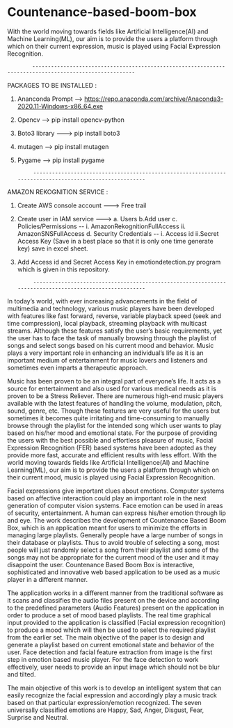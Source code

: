 # Countenance-based-boom-box
  With the world moving towards fields like Artificial Intelligence(AI) and Machine Learning(ML), our aim is to provide the users a platform through which on their current expression, music is played using Facial Expression Recognition.   

            -------------------------------------------------------------------------------------------------------

PACKAGES TO BE INSTALLED :

1. Ananconda Prompt --> https://repo.anaconda.com/archive/Anaconda3-2020.11-Windows-x86_64.exe
2. Opencv --> pip install opencv-python
3. Boto3 library ---> pip install boto3
4. mutagen --> pip install mutagen
5. Pygame --> pip install pygame

            -------------------------------------------------------------------------------------------------------
AMAZON REKOGNITION SERVICE :
            
1. Create AWS console account ---> Free trail 
2. Create user in IAM service ---> a. Users b.Add user c. Policies/Permissions -- i. AmazonRekognitionFullAccess ii. AmazonSNSFullAccess d. Security Credentials -- i. Access id ii.Secret Access Key (Save in a best place so that it is only one time generate key) save in excel sheet. 
3. Add Access id and Secret Access Key in emotiondetection.py program which is given in this repository.

            -------------------------------------------------------------------------------------------------------
        

  In today’s world, with ever increasing advancements in the field of multimedia and technology, various music players have been developed with features like fast forward, reverse, variable playback speed (seek and time compression), local playback, streaming playback with multicast streams. Although these features satisfy the  user’s basic requirements, yet the user has to face the task of manually browsing through the playlist of songs and select songs based on his current mood and behavior. Music plays a very important role in enhancing an individual’s life as it is an important medium of entertainment for music lovers and listeners and sometimes even imparts a therapeutic approach. 
 
  Music has been proven to be an integral part of everyone’s life. It acts as a source for entertainment and also used for various medical needs as it is proven to be a Stress Reliever. There are numerous high-end music players available with the latest features of handling the volume, modulation, pitch, sound, genre, etc. Though these features are very useful for the users but sometimes it becomes quite irritating and time-consuming to manually browse through the playlist for the intended song which user wants to play based on his/her mood and emotional state. For the purpose of providing the users with the best possible and effortless pleasure of music, Facial Expression Recognition (FER) based systems have been adopted as they provide more fast, accurate and efficient results with less effort. With the world moving towards fields like Artificial Intelligence(AI) and Machine Learning(ML), our aim is to provide the users a platform through which on their current mood, music is played using Facial Expression Recognition. 
 
  Facial expressions give important clues about emotions. Computer systems based on affective interaction could play an important role in the next generation of computer vision systems. Face emotion can be used in areas of security, entertainment. A human can express his/her emotion through lip and eye. The work describes the development of Countenance Based Boom Box, which is an application meant for users to minimize the efforts in managing large playlists. Generally people have a large number of songs in their database or playlists. Thus to avoid trouble of selecting a song, most people will just randomly select a song from their playlist and some of the songs may not be appropriate for the current mood of the user and it may disappoint the user. Countenance Based Boom Box is interactive, sophisticated and innovative web based application to be used as a music player in a different manner. 
 
  The application works in a different manner from the traditional software as it scans and classifies the audio files present on the device and according to the predefined parameters (Audio Features) present on the application in order to produce a set of mood based playlists. The real time graphical input provided to the application is classified (Facial expression recognition) to produce a mood which will then be used to select the required playlist from the earlier set. The main objective of the paper is to design and generate a playlist based on current emotional state and behavior of the user. Face detection and facial feature extraction from image is the first step in emotion based music player. For the face detection to work effectively, user needs to provide an input image which should not be blur and tilted. 
 
  The main objective of this work is to develop an intelligent system that can easily recognize the facial expression and accordingly play a music track based on that particular expression/emotion recognized. The seven universally classified emotions are Happy, Sad, Anger, Disgust, Fear, Surprise and Neutral. 
 
 
